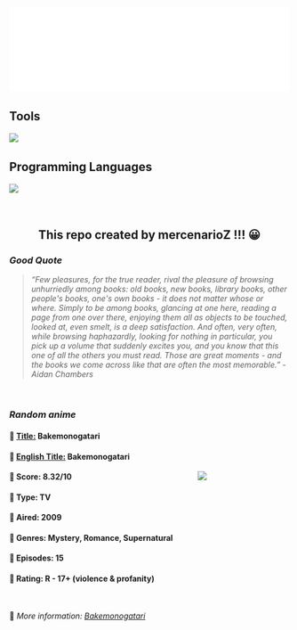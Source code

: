 
<img src="svg/nai.svg" />

<p>
  <h2>Tools</h2>
  <a href="https://skillicons.dev">
    <img src="https://skillicons.dev/icons?i=git,bash,vim,ubuntu,tensorflow,pytorch,docker,raspberrypi" />
  </a>

  <br />

  <h2>Programming Languages</h2>

  <a href="https://skillicons.dev">
    <img src="https://skillicons.dev/icons?i=python,c,cpp" />
  </a>
</p>

<br />

<h2 align="center">This repo created by mercenarioZ !!! 😀</h2>
<h3><i>Good Quote</i></h3>

<blockquote>
<i>
“Few pleasures, for the true reader, rival the pleasure of browsing unhurriedly among books: old books, new books, library books, other people's books, one's own books - it does not matter whose or where. Simply to be among books, glancing at one here, reading a page from one over there, enjoying them all as objects to be touched, looked at, even smelt, is a deep satisfaction. And often, very often, while browsing haphazardly, looking for nothing in particular, you pick up a volume that suddenly excites you, and you know that this one of all the others you must read. Those are great moments - and the books we come across like that are often the most memorable.” - Aidan Chambers
</i>
</blockquote>

<br />

<h3><i>Random anime</i></h3>

<h4>
  <strong>🥭 <u>Title:</u></strong> Bakemonogatari
</h4>

<h4>🌿 <u>English Title:</u> Bakemonogatari</h4>

<img align="right" width="165" src=https://cdn.myanimelist.net/images/anime/11/75274.jpg />

<h4>🌱 Score: 8.32/10</h4>

<h4>🌲 Type: TV</h4>

<h4>🌴 Aired: 2009</h4>

<h4>🌵 Genres: Mystery, Romance, Supernatural</h4>

<h4>🥑 Episodes: 15</h4>

<h4>🍏 Rating: R - 17+ (violence & profanity)</h4>

<br />

🍂 *More information: [Bakemonogatari](https://myanimelist.net/anime/5081/Bakemonogatari)*
    